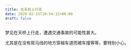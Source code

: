 ```yaml
---
title: 在天桥上行走
date: 2020-02-15T20:54:12+08:00
draft: false
---
```


梦见在天桥上行走，遭遇交通事故的可能性甚大。

尤其是在没有斑马线的地方穿越车道而被车撞等等，要特别小心。

